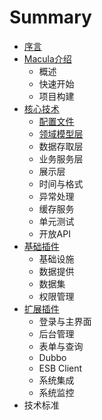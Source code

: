 # Summary

* [序言](README.md)
* [Macula介绍](chapter1/chapter1.md)
   * 概述
   * 快速开始
   * 项目构建
* [核心技术](chapter2/chapter2.md)
   * [配置文件](chapter2/01_Configuration.md)
   * [领域模型层](chapter2/02_Domain.md)
   * 数据存取层
   * 业务服务层
   * 展示层
   * 时间与格式
   * 异常处理
   * 缓存服务
   * 单元测试
   * 开放API
* [基础插件](chapter3/chapter3.md)
   * 基础设施
   * 数据提供
   * 数据集
   * 权限管理
* [扩展插件](chapter4/chapter4.md)
   * 登录与主界面
   * 后台管理
   * 表单与查询
   * Dubbo
   * ESB Client
   * 系统集成
   * 系统监控
* 技术标准

